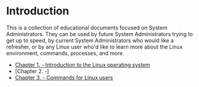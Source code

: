 # Introduction

This is a collection of educational documents focused on System Administrators. They can be used by future System Administrators trying to get up to speed, by current System Administrators who would like a refresher, or by any Linux user who'd like to learn more about the Linux environment, commands, processes, and more.

* [Chapter 1. - Introduction to the Linux operating system](../admin_guide/01-presentation.md)
* [Chapter 2. -]
* [Chapter 3. - Commands for Linux users](../admin_guide/03-commands.md)
